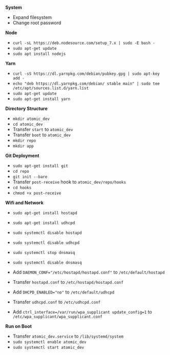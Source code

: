 **System**
- Expand filesystem
- Change root password

**Node**
- `curl -sL https://deb.nodesource.com/setup_7.x | sudo -E bash -`
- `sudo apt-get update`
- `sudo apt install nodejs`

**Yarn**
- `curl -sS https://dl.yarnpkg.com/debian/pubkey.gpg | sudo apt-key add -`
- `echo "deb https://dl.yarnpkg.com/debian/ stable main" | sudo tee /etc/apt/sources.list.d/yarn.list`
- `sudo apt-get update`
- `sudo apt-get install yarn`

**Directory Structure**
- `mkdir atomic_dev`
- `cd atomic_dev`
- Transfer `start` to `atomic_dev`
- Transfer `boot` to `atomic_dev`
- `mkdir repo`
- `mkdir app`

**Git Deployment**
- `sudo apt-get install git`
- `cd repo`
- `git init --bare`
- Transfer `post-receive` hook to `atomic_dev/repo/hooks`
- `cd hooks`
- `chmod +x post-receive`

**Wifi and Network**
- `sudo apt-get install hostapd`
- `sudo apt-get install udhcpd`
- `sudo systemctl disable hostapd`
- `sudo systemctl disable udhcpd`
- `sudo systemctl stop dnsmasq`
- `sudo systemctl disable dnsmasq`

- Add `DAEMON_CONF="/etc/hostapd/hostapd.conf"` to `/etc/default/hostapd`
- Transfer `hostapd.conf` to `/etc/hostapd/hostapd.conf`
- Add `DHCPD_ENABLED="no"` to `/etc/default/udhcpd`
- Transfer `udhcpd.conf` to `/etc/udhcpd.conf`
- Add ```ctrl_interface=/var/run/wpa_supplicant
update_config=1``` to `/etc/wpa_supplicant/wpa_supplicant.conf`

**Run on Boot**
- Transfer `atomic_dev.service` to `/lib/systemd/system`
- `sudo systemctl enable atomic_dev`
- `sudo systemctl start atomic_dev`
